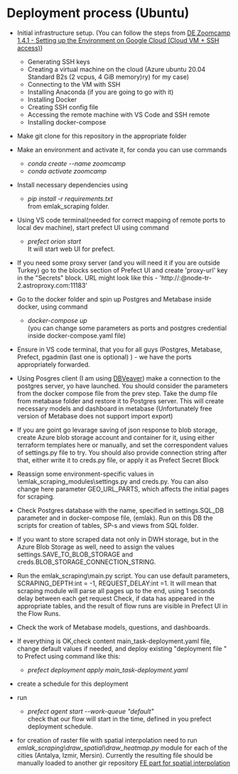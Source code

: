 #  Deployment process (Ubuntu)

- Initial infrastructure setup.
  (You can follow the steps from 
  [DE Zoomcamp 1.4.1 - Setting up the Environment on Google Cloud (Cloud VM + SSH access)](https://www.youtube.com/watch?v=ae-CV2KfoN0&list=PL3MmuxUbc_hJed7dXYoJw8DoCuVHhGEQb))

  - Generating SSH keys
  - Creating a virtual machine on the cloud (Azure ubuntu 20.04 Standard B2s (2 vcpus, 4 GiB memory)ry) for my case)
  - Connecting to the VM with SSH
  - Installing Anaconda (if you are going to go with it)
  - Installing Docker
  - Creating SSH config file
  - Accessing the remote machine with VS Code and SSH remote
  - Installing docker-compose
  
- Make git clone for this repository in the appropriate folder
- Make an environment and activate it, for conda you can use commands 
  - _conda create --name zoomcamp_
  - _conda activate zoomcamp_
- Install necessary dependencies using 
  - _pip install -r requirements.txt_  
  from emlak_scraping folder.
- Using VS code terminal(needed for correct mapping of remote ports to local dev machine), start prefect UI using command 
  - _prefect orion start_   
  It will start web UI for prefect.
- If you need some proxy server (and you will need it if you are outside Turkey) go to the blocks section of Prefect UI
and create 'proxy-url' key in the "Secrets" block. URL might look like this - 'http://<user>:<psw>@node-tr-2.astroproxy.com:11183'
- Go to the docker folder and spin up Postgres and Metabase inside docker, using command 
  - _docker-compose up_  
  (you can change some parameters as ports and postgres credential inside docker-compose.yaml file)
- Ensure in VS code terminal, that you for all guys (Postgres, Metabase, Prefect, pgadmin (last one is optional) ) - we have the ports appropriately forwarded.
- Using Posgres client (I am using [DBVeaver](https://dbeaver.io/)) make a connection to the postgres server, yo have launched. 
You should consider the parameters from the docker compose file from the prev step.
Take the dump file from metabase folder  and restore it to Postgres server. This will create necessary models and dashboard in metabase
  (Unfortunately free version of Metabase does not support import export)
- If you are goint go levarage saving of json response to blob storage, create Azure blob storage account and container for it, using either terraform templates here or manually, and set the correspondent values of settings.py file to try. You should also provide connection string after that, either write it to creds.py file, or apply it as Prefect Secret Block
- Reassign some environment-specific values in \emlak_scraping_modules\settings.py and creds.py. 
 You can also change here parameter GEO_URL_PARTS, which affects the initial pages for scraping. 
 - Check Postgres database with the name, specified in settings.SQL_DB parameter and in docker-compose file, (emlak). 
 Run on this DB the scripts for creation of tables, SP-s and views from SQL folder.
 - If you want to store scraped data not only in DWH storage, but in the Azure Blob Storage as well, need to 
assign the values settings.SAVE_TO_BLOB_STORAGE and creds.BLOB_STORAGE_CONNECTION_STRING.

- Run the emlak_scraping\main.py script. You can use default parameters, SCRAPING_DEPTH:int = -1, REQUEST_DELAY:int =1. 
It will mean that scraping module will parse all pages up to the end, using 1 seconds delay between each get request
Check, if  data has appeared in the appropriate tables, and the result of flow runs are visible in Prefect UI in the Flow Runs.
- Check the work of Metabase models, questions, and dashboards.
- If everything is OK,check content main_task-deployment.yaml file, change default values if needed, 
   and deploy existing "deployment file " to Prefect using command like this:
  - _prefect deployment apply main_task-deployment.yaml_
- create a schedule for this deployment
- run
  - _prefect agent start  --work-queue "default"_  
  check that our flow will start in the time, defined in you prefect deployment schedule.
- for creation of raster file with spatial interpolation need to run _emlak_scraping\draw_spatial\draw_heatmap.py_ module for 
each of the cities (Antalya, Izmir, Mersin). Currently the resulting file should be manually loaded to another gir repository
  [FE part for spatial interpolation](https://github.com/DmitriiK/DmitriiK.github.io)

  


